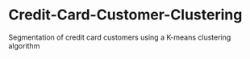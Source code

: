 # Credit-Card-Customer-Clustering
Segmentation of credit card customers using a K-means clustering algorithm
